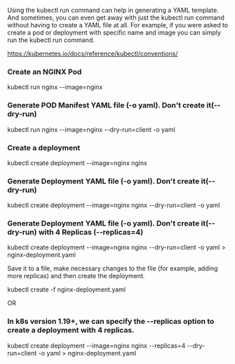 Using the kubectl run command can help in generating a YAML template. 
And sometimes, you can even get away with just the kubectl run command without 
having to create a YAML file at all. 
For example, if you were asked to create a pod or deployment 
with specific name and image you can simply run the kubectl run command.


https://kubernetes.io/docs/reference/kubectl/conventions/

<h3>Create an NGINX Pod</h3>

kubectl run nginx --image=nginx

<h3>Generate POD Manifest YAML file (-o yaml). Don't create it(--dry-run)</h3>

kubectl run nginx --image=nginx --dry-run=client -o yaml

<h3>Create a deployment</h3>

kubectl create deployment --image=nginx nginx

<h3>Generate Deployment YAML file (-o yaml). Don't create it(--dry-run)</h3>

kubectl create deployment --image=nginx nginx --dry-run=client -o yaml

<h3>Generate Deployment YAML file (-o yaml). Don't create it(--dry-run) with 4 Replicas (--replicas=4)</h3>

kubectl create deployment --image=nginx nginx --dry-run=client -o yaml > nginx-deployment.yaml

Save it to a file, make necessary changes to the file (for example, adding more replicas) and then create the deployment.

kubectl create -f nginx-deployment.yaml

OR

<h3>In k8s version 1.19+, we can specify the --replicas option to create a deployment with 4 replicas.</h3>

kubectl create deployment --image=nginx nginx --replicas=4 --dry-run=client -o yaml > nginx-deployment.yaml